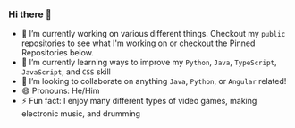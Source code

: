### Hi there 👋

- 🔭 I’m currently working on various different things. Checkout my `public` repositories to see what I'm working on or checkout the Pinned Repositories below.
- 🌱 I’m currently learning ways to improve my `Python`, `Java`, `TypeScript`, `JavaScript`, and `CSS` skill
- 👯 I’m looking to collaborate on anything `Java`, `Python`, or `Angular` related!
  <!-- - 🤔 I’m looking for help with ... -->
  <!-- - 💬 Ask me about ... -->
  <!-- - 📫 How to reach me: ... -->
- 😄 Pronouns: He/Him
- ⚡ Fun fact: I enjoy many different types of video games, making electronic music, and drumming
